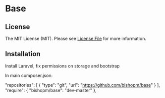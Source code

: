 # Base

## License

The MIT License (MIT). Please see [License File](LICENSE.md) for more information.

## Installation

Install Laravel, fix permissions on storage and bootstrap

In main composer.json:

"repositories": [
    {
        "type": "git",
        "url": "https://github.com/bishopm/base"
    }
],
"require": {
    "bishopm/base": "dev-master"
},